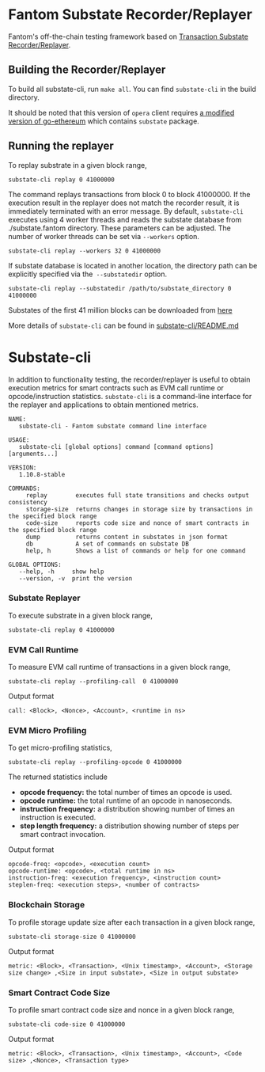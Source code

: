 # Fantom Substate Recorder/Replayer

Fantom's off-the-chain testing framework based on [Transaction Substate Recorder/Replayer](https://github.com/verovm/record-replay).

## Building the Recorder/Replayer
To build all substate-cli, run ``` make all ```.   You can find ```substate-cli``` in the build directory.

It should be noted that this version of ```opera``` client requires  [a modified version of go-ethereum](https://github.com/fantom-foundation/go-ethereum/tree/rr1.10.8-ftm-rc4-vm) which contains ```substate``` package. 

## Running the replayer
To replay substrate in a given block range,
```shell
substate-cli replay 0 41000000
```
The command replays transactions from block 0 to block 41000000. If the execution result in the replayer does not match the recorder result, it is immediately terminated with an error message.
By default, ```substate-cli``` executes using 4 worker threads and reads the substate database from ./substate.fantom directory. These parameters can be adjusted. The number of worker threads can be set via ```--workers``` option.
 ```shell
substate-cli replay --workers 32 0 41000000
```

If substate database is located in another location, the directory path can be explicitly specified via the``` --substatedir``` option.
```shell
substate-cli replay --substatedir /path/to/substate_directory 0 41000000
```
Substates of the first 41 million blocks can be downloaded from [here](https://drive.google.com/file/d/1oAJAdD3Sv9ALuPnEGoMfJTRBv0hYFBc8/view?usp=sharing)

More details of ```substate-cli``` can be found in [substate-cli/README.md](cmd/substate-cli/README.md)

# Substate-cli
In addition to functionality testing, the recorder/replayer is useful to obtain execution metrics for smart contracts such as EVM call runtime or opcode/instruction statistics. ```substate-cli``` is a command-line interface for the replayer and applications to obtain mentioned metrics. 

```
NAME:
   substate-cli - Fantom substate command line interface

USAGE:
   substate-cli [global options] command [command options] [arguments...]

VERSION:
   1.10.8-stable

COMMANDS:
     replay        executes full state transitions and checks output consistency
     storage-size  returns changes in storage size by transactions in the specified block range
     code-size     reports code size and nonce of smart contracts in the specified block range
     dump          returns content in substates in json format
     db            A set of commands on substate DB
     help, h       Shows a list of commands or help for one command

GLOBAL OPTIONS:
   --help, -h     show help
   --version, -v  print the version
```

### Substate Replayer
To execute substrate in a given block range,
```shell
substate-cli replay 0 41000000
```

 
### EVM Call Runtime
To measure EVM call runtime of transactions in a given block range,
```shell
substate-cli replay --profiling-call  0 41000000
```

Output format
```
call: <Block>, <Nonce>, <Account>, <runtime in ns>
```

### EVM Micro Profiling
To get micro-profiling statistics,
```shell
substate-cli replay --profiling-opcode 0 41000000
```
The returned statistics include

 - **opcode frequency:** the total number of times an opcode is used.
 - **opcode runtime:** the total runtime of an opcode in nanoseconds.
 - **instruction frequency:** a distribution showing number of times an instruction is executed.
 - **step length frequency:** a distribution showing number of steps per smart contract invocation.

Output format
```
opcode-freq: <opcode>, <execution count>
opcode-runtime: <opcode>, <total runtime in ns>
instruction-freq: <execution frequency>, <instruction count>
steplen-freq: <execution steps>, <number of contracts>
```

### Blockchain Storage
To profile storage update size after each transaction in a given block range,
```shell
substate-cli storage-size 0 41000000
```

Output format
```
metric: <Block>, <Transaction>, <Unix timestamp>, <Account>, <Storage size change> ,<Size in input substate>, <Size in output substate>
```

### Smart Contract Code Size 
To profile smart contract code size and nonce in a given block range,
```shell
substate-cli code-size 0 41000000
```

Output format
```
metric: <Block>, <Transaction>, <Unix timestamp>, <Account>, <Code size> ,<Nonce>, <Transaction type>
```
